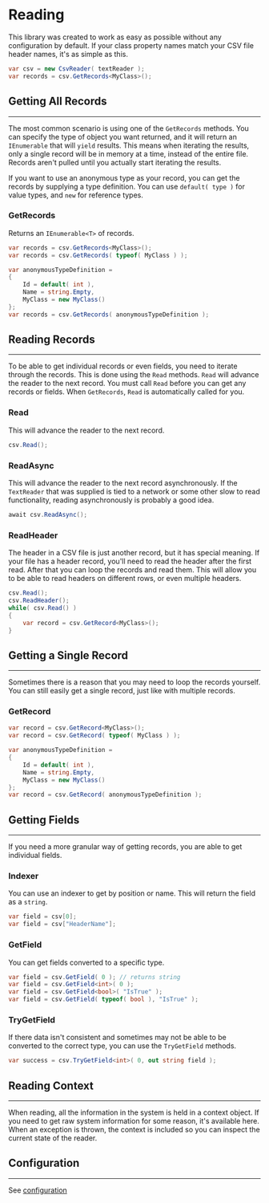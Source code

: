 # Reading

This library was created to work as easy as possible without any configuration by default. If your class property names match your CSV file header names, it's as simple as this.

```cs
var csv = new CsvReader( textReader );
var records = csv.GetRecords<MyClass>();
```

## Getting All Records

<hr/>

The most common scenario is using one of the `GetRecords` methods.  You can specify the type of object you want returned, and it will return an `IEnumerable` that will `yield` results. This means when iterating the results, only a single record will be in memory at a time, instead of the entire file. Records aren't pulled until you actually start iterating the results.

If you want to use an anonymous type as your record, you can get the records by supplying a type definition. You can use `default( type )` for value types, and `new` for reference types.

### GetRecords

Returns an `IEnumerable<T>` of records.

```cs
var records = csv.GetRecords<MyClass>();
var records = csv.GetRecords( typeof( MyClass ) );

var anonymousTypeDefinition =
{
	Id = default( int ),
	Name = string.Empty,
	MyClass = new MyClass()
};
var records = csv.GetRecords( anonymousTypeDefinition );
```

## Reading Records

<hr/>

To be able to get individual records or even fields, you need to iterate through the records. This is done using the `Read` methods. `Read` will advance the reader to the next record. You must call `Read` before you can get any records or fields. When `GetRecords`, `Read` is automatically called for you.

### Read

This will advance the reader to the next record.

```cs
csv.Read();
```

### ReadAsync

This will advance the reader to the next record asynchronously. If the `TextReader` that was supplied is tied to a network or some other slow to read functionality, reading asynchronously is probably a good idea.

```cs
await csv.ReadAsync();
```

### ReadHeader

The header in a CSV file is just another record, but it has special meaning. If your file has a header record, you'll need to read the header after the first read. After that you can loop the records and read them. This will allow you to be able to read headers on different rows, or even multiple headers.

```cs
csv.Read();
csv.ReadHeader();
while( csv.Read() )
{
	var record = csv.GetRecord<MyClass>();
}
```

## Getting a Single Record

<hr/>

Sometimes there is a reason that you may need to loop the records yourself. You can still easily get a single record, just like with multiple records.

### GetRecord

```cs
var record = csv.GetRecord<MyClass>();
var record = csv.GetRecord( typeof( MyClass ) );

var anonymousTypeDefinition =
{
	Id = default( int ),
	Name = string.Empty,
	MyClass = new MyClass()
};
var record = csv.GetRecord( anonymousTypeDefinition );
```

## Getting Fields

<hr/>

If you need a more granular way of getting records, you are able to get individual fields.

### Indexer

You can use an indexer to get by position or name. This will return the field as a `string`.

```cs
var field = csv[0];
var field = csv["HeaderName"];
```

### GetField

You can get fields converted to a specific type.

```cs
var field = csv.GetField( 0 ); // returns string
var field = csv.GetField<int>( 0 );
var field = csv.GetField<bool>( "IsTrue" );
var field = csv.GetField( typeof( bool ), "IsTrue" );
```

### TryGetField

If there data isn't consistent and sometimes may not be able to be converted to the correct type, you can use the `TryGetField` methods.

```cs
var success = csv.TryGetField<int>( 0, out string field );
```

## Reading Context

<hr/>

When reading, all the information in the system is held in a context object. If you need to get raw system information for some reason, it's available here. When an exception is thrown, the context is included so you can inspect the current state of the reader.

## Configuration

<hr/>

See [configuration](/configuration)

<br/>
